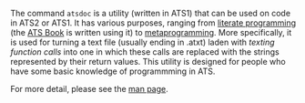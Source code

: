 The command `atsdoc` is a utility (written in ATS1) that can be used on code in ATS2 or ATS1. It has various purposes, ranging from [literate programming](https://en.wikipedia.org/wiki/Literate_programming) (the [ATS Book](http://www.ats-lang.org/DOCUMENT/INT2PROGINATS/HTML/book1.html) is written using it) to [metaprogramming](https://en.wikipedia.org/wiki/Metaprogramming). More specifically, it is used for turning a text file (usually ending in .atxt) laden with *texting function calls* into one in which these calls are replaced with the strings represented by their return values. This utility is designed for people who have some basic knowledge of programmming in ATS.

For more detail, please see the [man page](http://ats-lang.sourceforge.net/htdocs-old/DOCUMENT/atsdocman/atsdocman.html).
